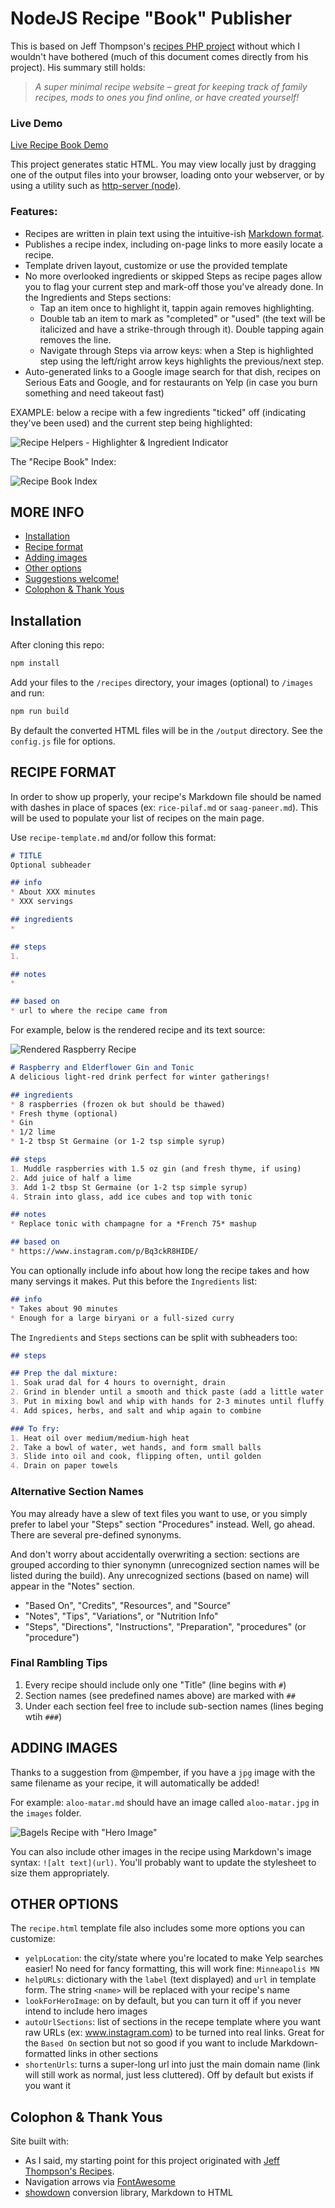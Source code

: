 # NodeJS Recipe "Book" Publisher

This is based on Jeff Thompson's [recipes PHP project](https://github.com/jeffThompson/Recipes) without which I wouldn't have bothered (much of this document comes directly from his project). His summary still holds:

> *A super minimal recipe website – great for keeping track of family recipes, mods to ones you find online, or have created yourself!*

### Live Demo

[Live Recipe Book Demo](https://buzcarter.github.io/recipes-nodejs/)

This project generates static HTML. You may view locally just by dragging one of the output files into your browser, loading onto your webserver, or by using a utility such as [http-server (node)](https://github.com/http-party/http-server).

### Features:

* Recipes are written in plain text using the intuitive-ish [Markdown format](https://daringfireball.net/projects/markdown).
* Publishes a recipe index, including on-page links to more easily locate a recipe.
* Template driven layout, customize or use the provided template
* No more overlooked ingredients or skipped Steps as recipe pages allow you to flag your current step and mark-off those you've already done. In the Ingredients and Steps sections:
    * Tap an item once to highlight it, tappin again removes highlighting.
    * Double tab an item to mark as "completed" or "used" (the text will be italicized and have a strike-through through it). Double tapping again removes the line.
    * Navigate through Steps via arrow keys: when a Step is highlighted step using the left/right arrow keys highlights the previous/next step.
* Auto-generated links to a Google image search for that dish, recipes on Serious Eats and Google, and for restaurants on Yelp (in case you burn something and need takeout fast)  

EXAMPLE: below a recipe with a few ingredients "ticked" off (indicating they've been used) and the current step being highlighted:

![Recipe Helpers - Highlighter & Ingredient Indicator](./docs/images/carnitas-with-highlights.png)

The "Recipe Book" Index:

![Recipe Book Index](./docs/images/recipe-book-index.png)

## MORE INFO

* [Installation](#installation)
* [Recipe format](#recipe-format)
* [Adding images](#adding-images)
* [Other options](#other-options)
* [Suggestions welcome!](#suggestions-welcome)
* [Colophon & Thank Yous](#Colophon)

## Installation

After cloning this repo:

```sh
npm install
```

Add your files to the `/recipes` directory, your images (optional) to `/images` and run:

```sh
npm run build
```

By default the converted HTML files will be in the `/output` directory. See the `config.js` file for options.

## RECIPE FORMAT  
In order to show up properly, your recipe's Markdown file should be named with dashes in place of spaces (ex: `rice-pilaf.md` or `saag-paneer.md`). This will be used to populate your list of recipes on the main page.

Use `recipe-template.md` and/or follow this format:

```markdown
# TITLE
Optional subheader

## info  
* About XXX minutes  
* XXX servings  

## ingredients
* 

## steps  
1. 

## notes  
* 

## based on  
* url to where the recipe came from
```

For example, below is the rendered recipe and its text source:

![Rendered Raspberry Recipe](./docs/images/raspberry-recipe.png)

```markdown
# Raspberry and Elderflower Gin and Tonic
A delicious light-red drink perfect for winter gatherings!

## ingredients
* 8 raspberries (frozen ok but should be thawed)  
* Fresh thyme (optional)  
* Gin  
* 1/2 lime  
* 1-2 tbsp St Germaine (or 1-2 tsp simple syrup)  

## steps
1. Muddle raspberries with 1.5 oz gin (and fresh thyme, if using)  
2. Add juice of half a lime  
3. Add 1-2 tbsp St Germaine (or 1-2 tsp simple syrup)  
4. Strain into glass, add ice cubes and top with tonic 

## notes
* Replace tonic with champagne for a *French 75* mashup   

## based on
* https://www.instagram.com/p/Bq3ckR8HIDE/
```

You can optionally include info about how long the recipe takes and how many servings it makes. Put this before the `Ingredients` list:  

```markdown
## info  
* Takes about 90 minutes  
* Enough for a large biryani or a full-sized curry
```

The `Ingredients` and `Steps` sections can be split with subheaders too:

```markdown
## steps

## Prep the dal mixture:
1. Soak urad dal for 4 hours to overnight, drain  
2. Grind in blender until a smooth and thick paste (add a little water if necessary)  
3. Put in mixing bowl and whip with hands for 2-3 minutes until fluffy  
4. Add spices, herbs, and salt and whip again to combine  

### To fry:
1. Heat oil over medium/medium-high heat  
2. Take a bowl of water, wet hands, and form small balls  
3. Slide into oil and cook, flipping often, until golden  
4. Drain on paper towels  
```

### Alternative Section Names

You may already have a slew of text files you want to use, or you simply prefer to label your "Steps" section "Procedures" instead. Well, go ahead. There are several pre-defined synonyms. 

And don't worry about accidentally overwriting a section: sections are grouped according to thier synonymn (unrecognized section names will be listed during the build). Any unrecognized sections (based on name) will appear in the "Notes" section.

* "Based On", "Credits", "Resources", and "Source"
* "Notes", "Tips", "Variations", or "Nutrition Info"
* "Steps", "Directions", "Instructions", "Preparation", "procedures" (or "procedure")

### Final Rambling Tips

1. Every recipe should include only one "Title" (line begins with `#`)
2. Section names (see predefined names above) are marked with `##`
3. Under each section feel free to include sub-section names (lines beging wtih `###`)

## ADDING IMAGES  

Thanks to a suggestion from @mpember, if you have a `jpg` image with the same filename as your recipe, it will automatically be added! 

For example: `aloo-matar.md` should have an image called `aloo-matar.jpg` in the `images` folder.

![Bagels Recipe with "Hero Image"](./docs/images/bagels-recipe.jpg)

You can also include other images in the recipe using Markdown's image syntax: `![alt text](url)`. You'll probably want to update the stylesheet to size them appropriately.

## OTHER OPTIONS  

The `recipe.html` template file also includes some more options you can customize:

* `yelpLocation`: the city/state where you're located to make Yelp searches easier! No need for fancy formatting, this will work fine: `Minneapolis MN`  
* `helpURLs`: dictionary with the `label` (text displayed) and `url` in template form. The string `<name>` will be replaced with your recipe's name  
* `lookForHeroImage`: on by default, but you can turn it off if you never intend to include hero images  
* `autoUrlSections`: list of sections in the recepe template where you want raw URLs (ex: www.instagram.com) to be turned into real links. Great for the `Based On` section but not so good if you want to include Markdown-formatted links in other sections  
* `shortenUrls`: turns a super-long url into just the main domain name (link will still work as normal, just less cluttered). Off by default but exists if you want it

## Colophon & Thank Yous

Site built with:

* As I said, my starting point for this project originated with [Jeff Thompson's Recipes](https://github.com/jeffThompson/Recipes).
* Navigation arrows via [FontAwesome](https://fontawesome.com/icons/external-link-alt)
* [showdown](https://www.npmjs.com/package/showdown) conversion library, Markdown to HTML 
